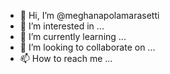 - 👋 Hi, I’m @meghanapolamarasetti
- 👀 I’m interested in ...
- 🌱 I’m currently learning ...
- 💞️ I’m looking to collaborate on ...
- 📫 How to reach me ...

<!---
meghanapolamarasetti/meghanapolamarasetti is a ✨ special ✨ repository because its `README.md` (this file) appears on your GitHub profile.
You can click the Preview link to take a look at your changes.
---
